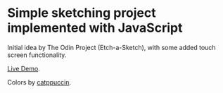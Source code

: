 # Simple sketching project implemented with JavaScript
Initial idea by The Odin Project (Etch-a-Sketch), with some added touch screen functionality.

[Live Demo](https://gvaa.github.io/sketchy/).

Colors by [catppuccin](https://catppuccin.com/).